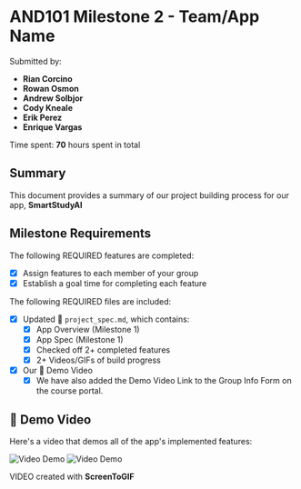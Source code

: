 <!-- (This is a comment) INSTRUCTIONS: Go through this page and fill out any **bolded** entries with their correct values.-->

# AND101 Milestone 2 - **Team/App Name**

Submitted by:
- **Rian Corcino**
- **Rowan Osmon**
- **Andrew Solbjor**
- **Cody Kneale**
- **Erik Perez**
- **Enrique Vargas**

Time spent: **70** hours spent in total

## Summary

This document provides a summary of our project building process for our app, **SmartStudyAI**

## Milestone Requirements

<!-- Please be sure to change the [ ] to [x] for any features you completed.  If a feature is not checked [x], you might miss the points for that item! -->

The following REQUIRED features are completed:

- [x] Assign features to each member of your group
- [x] Establish a goal time for completing each feature

The following REQUIRED files are included:

- [x] Updated 📄 `project_spec.md`, which contains:
  - [X] App Overview (Milestone 1)
  - [X] App Spec (Milestone 1)
  - [x] Checked off 2+ completed features
  - [x] 2+ Videos/GIFs of build progress

- [x] Our 🎥 Demo Video
  - [x] We have also added the Demo Video Link to the Group Info Form on the course portal.

## 🎥 Demo Video

Here's a video that demos all of the app's implemented features:

<img src='https://github.com/coderkai03/SmartStudyAI/blob/main/SmartStudyAI_Demo.gif' title='Video Demo' width='' alt='Video Demo' />
<img src='https://github.com/coderkai03/SmartStudyAI/blob/main/SmartStudyAI_Demo2.gif' title='Video Demo' width='' alt='Video Demo' />

VIDEO created with **ScreenToGIF**
